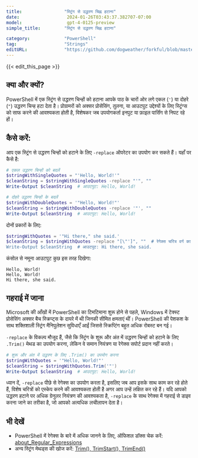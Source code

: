 ```yaml
---
title:                "स्ट्रिंग से उद्धरण चिह्न हटाना"
date:                  2024-01-26T03:43:37.382707-07:00
model:                 gpt-4-0125-preview
simple_title:         "स्ट्रिंग से उद्धरण चिह्न हटाना"

category:             "PowerShell"
tag:                  "Strings"
editURL:              "https://github.com/dogweather/forkful/blob/master/content/hi/powershell/removing-quotes-from-a-string.md"
---
```


{{< edit_this_page >}}

## क्या और क्यों?
PowerShell में एक स्ट्रिंग से उद्धरण चिन्हों को हटाना आपके पाठ के चारों ओर लगे एकल (`'`) या दोहरे (`"`) उद्धरण चिन्ह हटा देता है। प्रोग्रामरों को अक्सर प्रोसेसिंग, तुलना, या आउटपुट उद्देश्यों के लिए स्ट्रिंग्स को साफ करने की आवश्यकता होती है, विशेषकर जब उपयोगकर्ता इनपुट या फ़ाइल पार्सिंग से निपट रहे हों।

## कैसे करें:
आप एक स्ट्रिंग से उद्धरण चिन्हों को हटाने के लिए `-replace` ऑपरेटर का उपयोग कर सकते हैं। यहाँ पर कैसे है:

```PowerShell
# एकल उद्धरण चिन्हों को बदलें
$stringWithSingleQuotes = "'Hello, World!'"
$cleanString = $stringWithSingleQuotes -replace "'", ""
Write-Output $cleanString  # आउटपुट: Hello, World!

# दोहरे उद्धरण चिन्हों के बदलें
$stringWithDoubleQuotes = '"Hello, World!"'
$cleanString = $stringWithDoubleQuotes -replace '"', ""
Write-Output $cleanString  # आउटपुट: Hello, World!
```

दोनों प्रकारों के लिए:

```PowerShell
$stringWithQuotes = '"Hi there," she said.'
$cleanString = $stringWithQuotes -replace "[\"']", ""  # रेगेक्स चरित्र वर्ग का उपयोग ध्यान दें
Write-Output $cleanString  # आउटपुट: Hi there, she said.
```

कंसोल से नमूना आउटपुट कुछ इस तरह दिखेगा:

```
Hello, World!
Hello, World!
Hi there, she said.
```

## गहराई में जाना
Microsoft की आँखों में PowerShell का टिमटिमाना शुरू होने से पहले, Windows में टेक्स्ट प्रोसेसिंग अक्सर बैच स्क्रिप्ट्स के दायरे में थी जिनकी सीमित क्षमताएं थीं। PowerShell की पेशकश के साथ शक्तिशाली स्ट्रिंग मैनिपुलेशन सुविधाएँ आईं जिससे स्क्रिप्टिंग बहुत अधिक रोबस्ट बन गई।

`-replace` के विकल्प मौजूद हैं, जैसे कि स्ट्रिंग के शुरू और अंत में उद्धरण चिन्हों को हटाने के लिए `.Trim()` मेथड का उपयोग करना, लेकिन वे समान नियंत्रण या रेगेक्स सपोर्ट प्रदान नहीं करते।

```PowerShell
# शुरू और अंत में उद्धरण के लिए .Trim() का उपयोग करना
$stringWithQuotes = '"Hello, World!"'
$cleanString = $stringWithQuotes.Trim('"')
Write-Output $cleanString  # आउटपुट: Hello, World!
```

ध्यान दें, `-replace` पीछे से रेगेक्स का उपयोग करता है, इसलिए जब आप इसके साथ काम कर रहे होते हैं, विशेष चरित्रों को एस्केप करने की आवश्यकता होती है अगर आप उन्हें लक्षित कर रहे हैं। यदि आपको उद्धरण हटाने पर अधिक ग्रेनुलर नियंत्रण की आवश्यकता है, `-replace` के साथ रेगेक्स में गहराई से डाइव करना जाने का तरीका है, जो आपको अत्यधिक लचीलापन देता है।

## भी देखें
- PowerShell में रेगेक्स के बारे में अधिक जानने के लिए, ऑफिशल डॉक्स चेक करें: [about_Regular_Expressions](https://docs.microsoft.com/en-us/powershell/module/microsoft.powershell.core/about/about_regular_expressions?view=powershell-7.1)
- अन्य स्ट्रिंग मेथड्स की खोज करें: [Trim(), TrimStart(), TrimEnd()](https://docs.microsoft.com/en-us/dotnet/api/system.string.trim?view=net-6.0)
